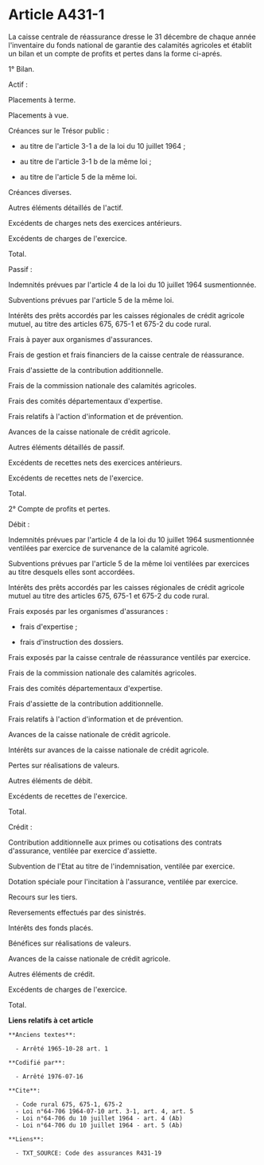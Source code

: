 # Article A431-1

La caisse centrale de réassurance dresse le 31 décembre de chaque année l'inventaire du fonds national de garantie des
calamités agricoles et établit un bilan et un compte de profits et pertes dans la forme ci-aprés.

1° Bilan.

Actif :

Placements à terme.

Placements à vue.

Créances sur le Trésor public :

- au titre de l'article 3-1 a de la loi du 10 juillet 1964 ;

- au titre de l'article 3-1 b de la même loi ;

- au titre de l'article 5 de la même loi.

Créances diverses.

Autres éléments détaillés de l'actif.

Excédents de charges nets des exercices antérieurs.

Excédents de charges de l'exercice.

Total.

Passif :

Indemnités prévues par l'article 4 de la loi du 10 juillet 1964 susmentionnée.

Subventions prévues par l'article 5 de la même loi.

Intérêts des prêts accordés par les caisses régionales de crédit agricole mutuel, au titre des articles 675, 675-1 et 675-2
du code rural.

Frais à payer aux organismes d'assurances.

Frais de gestion et frais financiers de la caisse centrale de réassurance.

Frais d'assiette de la contribution additionnelle.

Frais de la commission nationale des calamités agricoles.

Frais des comités départementaux d'expertise.

Frais relatifs à l'action d'information et de prévention.

Avances de la caisse nationale de crédit agricole.

Autres éléments détaillés de passif.

Excédents de recettes nets des exercices antérieurs.

Excédents de recettes nets de l'exercice.

Total.

2° Compte de profits et pertes.

Débit :

Indemnités prévues par l'article 4 de la loi du 10 juillet 1964 susmentionnée ventilées par exercice de survenance de la
calamité agricole.

Subventions prévues par l'article 5 de la même loi ventilées par exercices au titre desquels elles sont accordées.

Intérêts des prêts accordés par les caisses régionales de crédit agricole mutuel au titre des articles 675, 675-1 et 675-2 du
code rural.

Frais exposés par les organismes d'assurances :

- frais d'expertise ;

- frais d'instruction des dossiers.

Frais exposés par la caisse centrale de réassurance ventilés par exercice.

Frais de la commission nationale des calamités agricoles.

Frais des comités départementaux d'expertise.

Frais d'assiette de la contribution additionnelle.

Frais relatifs à l'action d'information et de prévention.

Avances de la caisse nationale de crédit agricole.

Intérêts sur avances de la caisse nationale de crédit agricole.

Pertes sur réalisations de valeurs.

Autres éléments de débit.

Excédents de recettes de l'exercice.

Total.

Crédit :

Contribution additionnelle aux primes ou cotisations des contrats d'assurance, ventilée par exercice d'assiette.

Subvention de l'Etat au titre de l'indemnisation, ventilée par exercice.

Dotation spéciale pour l'incitation à l'assurance, ventilée par exercice.

Recours sur les tiers.

Reversements effectués par des sinistrés.

Intérêts des fonds placés.

Bénéfices sur réalisations de valeurs.

Avances de la caisse nationale de crédit agricole.

Autres éléments de crédit.

Excédents de charges de l'exercice.

Total.

**Liens relatifs à cet article**

	**Anciens textes**:

	  - Arrêté 1965-10-28 art. 1

	**Codifié par**:

	  - Arrêté 1976-07-16

	**Cite**:

	  - Code rural 675, 675-1, 675-2
	  - Loi n°64-706 1964-07-10 art. 3-1, art. 4, art. 5
	  - Loi n°64-706 du 10 juillet 1964 - art. 4 (Ab)
	  - Loi n°64-706 du 10 juillet 1964 - art. 5 (Ab)

	**Liens**:

	  - TXT_SOURCE: Code des assurances R431-19
